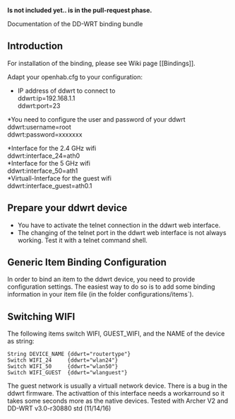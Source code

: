 **Is not included yet.. is in the pull-request phase.**

Documentation of the DD-WRT binding bundle

## Introduction

For installation of the binding, please see Wiki page [[Bindings]].

Adapt your openhab.cfg to your configuration:
* IP address of ddwrt to connect to<BR>
    ddwrt:ip=192.168.1.1<BR>
    ddwrt:port=23<BR>

*You need to configure the user and password of your ddwrt<BR>
    ddwrt:username=root<BR>
    ddwrt:password=xxxxxxx<BR>

*Interface for the 2.4 GHz wifi<BR>
    ddwrt:interface_24=ath0<BR>
*Interface for the 5 GHz wifi<BR>
    ddwrt:interface_50=ath1<BR>
*Virtuall-Interface for the guest wifi<BR>
    ddwrt:interface_guest=ath0.1<BR>


## Prepare your ddwrt device
* You have to activate the telnet connection in the ddwrt web interface.
* The changing of the telnet port in the ddwrt web interface is not always working. Test it with a telnet command shell.

## Generic Item Binding Configuration

In order to bind an item to the ddwrt device, you need to provide configuration settings. The easiest way to do so is to add some binding information in your item file (in the folder configurations/items`). 

## Switching WIFI

The following items switch WIFI, GUEST_WIFI, and the NAME of the device as string:

    String DEVICE_NAME {ddwrt="routertype"}
    Switch WIFI_24     {ddwrt="wlan24"}
    Switch WIFI_50     {ddwrt="wlan50"}
    Switch WIFI_GUEST  {ddwrt="wlanguest"}

The guest network is usually a virtuall network device. There is a bug in the ddwrt firmware. The activattion of this interface needs a workarround so it takes some seconds more as the native devices.
Tested with Archer V2 and DD-WRT v3.0-r30880 std (11/14/16)
